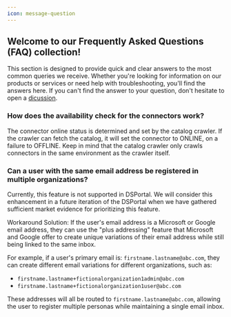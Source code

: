```yaml
---
icon: message-question
---
```


## Welcome to our Frequently Asked Questions (FAQ) collection!

This section is designed to provide quick and clear answers to the most common queries we receive. Whether you're looking for information on our products or services or need help with troubleshooting, you'll find the answers here. If you can't find the answer to your question, don't hesitate to open a [dicussion](https://github.com/sovity/dataspace-portal/discussions).

### How does the availability check for the connectors work?

The connector online status is determined and set by the catalog crawler. If the crawler can fetch the catalog, it will set the connector to ONLINE, on a failure to OFFLINE. Keep in mind that the catalog crawler only crawls connectors in the same environment as the crawler itself.

### Can a user with the same email address be registered in multiple organizations?

Currently, this feature is not supported in DSPortal. We will consider this enhancement in a future iteration of the DSPortal when we have gathered sufficient market evidence for prioritizing this feature.

Workaround Solution: If the user's email address is a Microsoft or Google email address, they can use the "plus addressing" feature that Microsoft and Google offer to create unique variations of their email address while still being linked to the same inbox. 

For example, if a user's primary email is: `firstname.lastname@abc.com`, they can create different email variations for different organizations, such as:
- `firstname.lastname+fictionalorganization1admin@abc.com`
- `firstname.lastname+fictionalorganization1user@abc.com`

These addresses will all be routed to `firstname.lastname@abc.com`, allowing the user to register multiple personas while maintaining a single email inbox.
